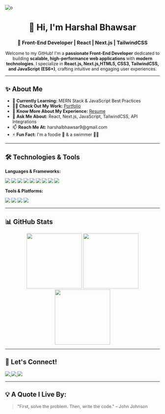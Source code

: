![o]([https://user-images.githubusercontent.com/115460223/225864916-0ed80655-9ac8-4efa-8b80-a08dc6676423.gif](https://media.giphy.com/media/QXwtfadqo7wbfmT46H/giphy.gif?cid=ecf05e4781np4fer8swxhmmn05j52lpz0yrs1vzu0b0tfdb0&ep=v1_gifs_search&rid=giphy.gif&ct=g))

<h1 align="center">👋 Hi, I'm Harshal Bhawsar</h1>
<h3 align="center">🚀 Front-End Developer | React | Next.js | TailwindCSS</h3>

<p align="center">
Welcome to my GitHub! I'm a <strong>passionate Front-End Developer</strong> dedicated to building 
<strong>scalable, high-performance web applications</strong> with <strong>modern technologies</strong>. 
I specialize in <strong>React.js, Next.js,HTML5, CSS3, TailwindCSS, and JavaScript (ES6+)</strong>, crafting intuitive 
and engaging user experiences.
</p>

---

<h2>✨ About Me</h2>

<ul>
  <li>🎯 <strong>Currently Learning:</strong> MERN Stack & JavaScript Best Practices</li>
  <li>👨‍💻 <strong>Check Out My Work:</strong> <a href="https://harshal3007.github.io/" target="_blank">Portfolio</a></li>
  <li>📄 <strong>Know More About My Experience:</strong> <a href="https://drive.google.com/file/d/1SlhYwUd0J8lQ9y_G7LEdM_Ix-x-9zN9u/view?usp=share_link" target="_blank">Resume</a></li>
  <li>💬 <strong>Ask Me About:</strong> React, Next.js, JavaScript, TailwindCSS, API Integrations</li>
  <li>📫 <strong>Reach Me At:</strong> harshalbhawsar9@gmail.com</li>
  <li>⚡ <strong>Fun Fact:</strong> I'm a foodie 🍔 & a swimmer 🏊‍♂️</li>
</ul>

---

<h2>🛠️ Technologies & Tools</h2>

<strong>Languages & Frameworks:</strong>  
<p>
  <img src="https://img.shields.io/badge/-HTML5-E34F26?style=flat-square&logo=html5&logoColor=white"/>
  <img src="https://img.shields.io/badge/-CSS3-1572B6?style=flat-square&logo=css3&logoColor=white"/>
  <img src="https://img.shields.io/badge/-JavaScript-F7DF1E?style=flat-square&logo=javascript&logoColor=black"/>
  <img src="https://img.shields.io/badge/-React-61DAFB?style=flat-square&logo=react&logoColor=black"/>
  <img src="https://img.shields.io/badge/-Next.js-000000?style=flat-square&logo=nextdotjs&logoColor=white"/>
  <img src="https://img.shields.io/badge/-Redux-764ABC?style=flat-square&logo=redux&logoColor=white"/>
  <img src="https://img.shields.io/badge/-Node.js-339933?style=flat-square&logo=node.js&logoColor=white"/>
  <img src="https://img.shields.io/badge/-TailwindCSS-38B2AC?style=flat-square&logo=tailwind-css&logoColor=white"/>
  <img src="https://img.shields.io/badge/-Bootstrap-7952B3?style=flat-square&logo=bootstrap&logoColor=white"/>
</p>

<strong>Tools & Platforms:</strong>  
<p>
  <img src="https://img.shields.io/badge/-Git-F05032?style=flat-square&logo=git&logoColor=white"/>
  <img src="https://img.shields.io/badge/-GitHub-181717?style=flat-square&logo=github&logoColor=white"/>
  <img src="https://img.shields.io/badge/-Postman-FF6C37?style=flat-square&logo=postman&logoColor=white"/>
  <img src="https://img.shields.io/badge/-Vercel-000000?style=flat-square&logo=vercel&logoColor=white"/>
</p>


---

<h2>📊 GitHub Stats</h2>

<div align="center">
  <img height="180em" src="https://github-readme-stats.vercel.app/api?username=harshal3007&show_icons=true&theme=react&count_private=true"/>
  <img height="180em" src="https://github-readme-streak-stats.herokuapp.com/?user=harshal3007&theme=react"/>
  <img height="180em" src="https://github-readme-stats.vercel.app/api/top-langs/?username=harshal3007&layout=compact&theme=react"/>
</div>

---

<h2>🤝 Let's Connect!</h2>

<p>
  <a href="https://linkedin.com/in/harshal-bhawsar" target="_blank">
    <img src="https://img.shields.io/badge/LinkedIn-blue?style=for-the-badge&logo=linkedin"/>
  </a>
  <a href="https://github.com/harshal3007" target="_blank">
    <img src="https://img.shields.io/badge/GitHub-black?style=for-the-badge&logo=github"/>
  </a>
  <a href="https://harshal3007.github.io/" target="_blank">
    <img src="https://img.shields.io/badge/Portfolio-%231DA1F2.svg?style=for-the-badge&logo=vercel&logoColor=white"/>
  </a>
</p>

---

<h2>💡 A Quote I Live By:</h2>
<blockquote>
  "First, solve the problem. Then, write the code." – John Johnson
</blockquote>
